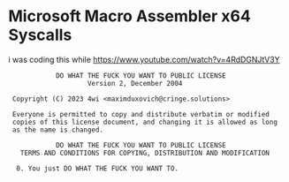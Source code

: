 # Microsoft Macro Assembler x64 Syscalls
i was coding this while https://www.youtube.com/watch?v=4RdDGNJtV3Y
```
            DO WHAT THE FUCK YOU WANT TO PUBLIC LICENSE
                    Version 2, December 2004

 Copyright (C) 2023 4wi <maximduxovich@cringe.solutions>

 Everyone is permitted to copy and distribute verbatim or modified
 copies of this license document, and changing it is allowed as long
 as the name is changed.

            DO WHAT THE FUCK YOU WANT TO PUBLIC LICENSE
   TERMS AND CONDITIONS FOR COPYING, DISTRIBUTION AND MODIFICATION

  0. You just DO WHAT THE FUCK YOU WANT TO.
```
